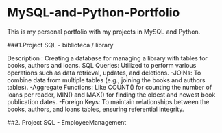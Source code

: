 # MySQL-and-Python-Portfolio
This is my personal portfolio with my projects in MySQL and Python.

###1.Project SQL - biblioteca / library

Description : Creating a database for managing a library with tables for books, authors and loans.
  SQL Queries: Utilized to perform various operations such as data retrieval, updates, and deletions.
-JOINs: To combine data from multiple tables (e.g., joining the books and authors tables).
-Aggregate Functions: Like COUNT() for counting the number of loans per reader, MIN() and MAX() for finding the oldest and newest book publication dates.
-Foreign Keys: To maintain relationships between the books, authors, and loans tables, ensuring referential integrity.

##2. Project SQL - EmployeeManagement
